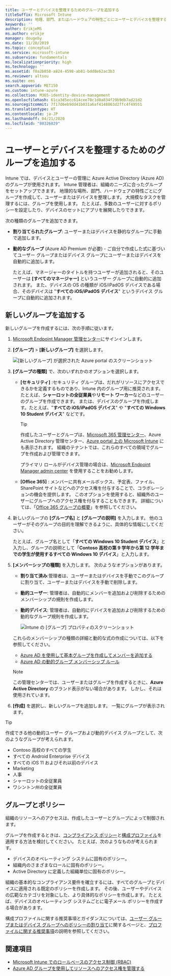 ```yaml
---
title: ユーザーとデバイスを整理するためのグループを追加する
titleSuffix: Microsoft Intune
description: 地理、部門、またはハードウェアの特性ごとにユーザーとデバイスを整理するためのグループを追加します。
keywords: ''
author: ErikjeMS
ms.author: erikje
manager: dougeby
ms.date: 11/20/2019
ms.topic: conceptual
ms.service: microsoft-intune
ms.subservice: fundamentals
ms.localizationpriority: high
ms.technology: ''
ms.assetid: f0a2b858-a824-4598-ab81-bdd8e62ac3b3
ms.reviewer: altsou
ms.suite: ems
search.appverid: MET150
ms.custom: intune-azure
ms.collection: M365-identity-device-management
ms.openlocfilehash: 61ca3d5ecc614cee70c1d8a834f29b9db7ad21d2
ms.sourcegitcommit: 7f17d6eb9dd41b031a6af4148863d2ffc4f49551
ms.translationtype: HT
ms.contentlocale: ja-JP
ms.lasthandoff: 04/21/2020
ms.locfileid: "80326829"
---
```

# <a name="add-groups-to-organize-users-and-devices"></a>ユーザーとデバイスを整理するためのグループを追加する

Intune では、デバイスとユーザーの管理に Azure Active Directory (Azure AD) のグループが使用されます。 Intune 管理者は、組織のニーズに合ったグループをセットアップできます。 地理的な場所、部門、ハードウェアの特性ごとにグループを作成して、ユーザーまたはデバイスを整理します。 大規模なタスクを管理するには、グループを使用します。 たとえば、多数のユーザーに対するポリシーを設定したり、デバイスのセットにアプリを展開したりできます。

次の種類のグループを追加できます。

- **割り当てられたグループ**: ユーザーまたはデバイスを静的なグループに手動で追加します。 
- **動的なグループ** (Azure AD Premium が必要) - ご自分で作成した式に基づいてユーザー グループまたはデバイス グループにユーザーまたはデバイスを自動的に追加します。

  たとえば、マネージャーのタイトルを持つユーザーが追加されると、そのユーザーは **[すべてのマネージャー]** というユーザー グループに自動的に追加されます。 また、デバイスの OS の種類が iOS/iPadOS デバイスである場合、そのデバイスは "**すべての iOS/iPadOS デバイス**" というデバイス グループに自動的に追加されます。

## <a name="add-a-new-group"></a>新しいグループを追加する

新しいグループを作成するには、次の手順に従います。

1. [Microsoft Endpoint Manager 管理センター](https://go.microsoft.com/fwlink/?linkid=2109431)にサインインします。
2. **[グループ]**  >  **[新しいグループ]** を選択します。

   ![[新しいグループ] が選択された Azure portal のスクリーンショット](./media/groups-add/groups-add-new.png)

3. **[グループの種類]** で、次のいずれかのオプションを選択します。

    - **[セキュリティ]** :セキュリティ グループは、だれがリソースにアクセスできるかを定義するものであり、Intune 内のグループ用に推奨されます。 たとえば、**シャーロットの全従業員**や**リモート ワーカー**などのユーザーのグループを作成できます。 または、デバイスのグループを作成します。たとえば、"**すべての iOS/iPadOS デバイス**" や "**すべての Windows 10 Student デバイス**" などです。

        > [!TIP]
        > 作成したユーザーとグループは、[Microsoft 365 管理センター](https://admin.microsoft.com)、Azure Active Directory 管理センター、[Azure portal 上の Microsoft Intune](https://go.microsoft.com/fwlink/?linkid=2090973) にも表示されます。 組織のテナントでは、これらのすべての領域でグループを作成および管理できます。
        >
        > プライマリ ロールがデバイス管理の場合は、[Microsoft Endpoint Manager admin center](https://go.microsoft.com/fwlink/?linkid=2109431) を使用することをお勧めします。

    - **[Office 365]** : メンバーに共有メールボックス、予定表、ファイル、SharePoint サイトなどへのアクセス権を付与することで、コラボレーションの機会を提供します。 このオプションを使用すると、組織外のユーザーにグループへのアクセス権を付与することもできます。 詳細については、「[Office 365 グループの概要](https://support.office.com/article/learn-about-office-365-groups-b565caa1-5c40-40ef-9915-60fdb2d97fa2)」を参照してください。

4. 新しいグループの **[グループ名]** と **[グループの説明]** を入力します。 他のユーザーがそのグループの目的を理解できるように、具体的な情報にしてください。

    たとえば、グループ名として「**すべての Windows 10 Student デバイス**」と入力し、グループの説明として「**Contoso 高校の第 9 学年から第 12 学年までの学生が使用するすべての Windows 10 デバイス**」と入力します。

5. **[メンバーシップの種類]** を入力します。 次のようなオプションがあります。

    - **割り当て済み**:管理者は、ユーザーまたはデバイスを手動でこのグループに割り当て、ユーザーまたはデバイスを手動で削除します。
    - **動的ユーザー**: 管理者は、自動的にメンバーを追加および削除するためのメンバーシップの規則を作成します。
    - **動的デバイス**: 管理者は、自動的にデバイスを追加および削除するための動的なグループ規則を作成します。

        ![Intune の [グループ] プロパティのスクリーンショット](./media/groups-add/groups-add-properties.png)

    これらのメンバーシップの種類の詳細と動的な式の作成については、以下を参照してください。

    - [Azure AD を使用して基本グループを作成してメンバーを追加する](https://docs.microsoft.com/azure/active-directory/fundamentals/active-directory-groups-create-azure-portal)
    - [Azure AD の動的グループ メンバーシップ ルール](https://docs.microsoft.com/azure/active-directory/users-groups-roles/groups-dynamic-membership)

    > [!NOTE]
    > この管理センターでは、ユーザーまたはグループを作成するときに、**Azure Active Directory** のブランド表示がない場合があります。 しかし、それは使用されています。

6. **[作成]** を選択し、新しいグループを追加します。 一覧にグループが表示されます。

> [!TIP]
> 作成できる他の動的ユーザー グループおよび動的デバイス グループとして、次のようなグループが考えられます。
>
> - Contoso 高校のすべての学生
> - すべての Android Enterprise デバイス
> - すべての iOS 11 およびそれ以前のデバイス
> - Marketing
> - 人事
> - シャーロットの全従業員
> - ワシントン州の全従業員

## <a name="groups-and-policies"></a>グループとポリシー

組織のリソースへのアクセスは、作成したユーザーとグループによって制御されます。

グループを作成するときは、[コンプライアンス ポリシー](../protect/device-compliance-get-started.md)と[構成プロファイル](../configuration/device-profiles.md)を適用する方法を検討してください。 たとえば、次のようなものが考えられます。

- デバイスのオペレーティング システムに固有のポリシー。
- 組織内のさまざまなロールに固有のポリシー。
- Active Directory に定義した組織単位に固有のポリシー。

組織の基本的なコンプライアンス要件を確立するには、すべてのグループとデバイスに適用される既定のポリシーを作成します。 その後、ユーザーやデバイスの広範なカテゴリを対象にした、より具体的なポリシーを作成します。 たとえば、デバイスのオペレーティング システムごとに電子メール ポリシーを作成する場合があります。

構成プロファイルに関する推奨事項とガイダンスについては、[ユーザー グループまたはデバイス グループへのポリシーの割り当て](../configuration/device-profile-assign.md#user-groups-vs-device-groups)に関するページと、[プロファイルに関する推奨事項](../configuration/device-profile-create.md#recommendations)の説明を参照してください。

## <a name="see-also"></a>関連項目

- [Microsoft Intune でのロールベースのアクセス制御 (RBAC)](role-based-access-control.md)
- [Azure AD グループを使用してリソースへのアクセス権を管理する](https://docs.microsoft.com/azure/active-directory/active-directory-manage-groups)
